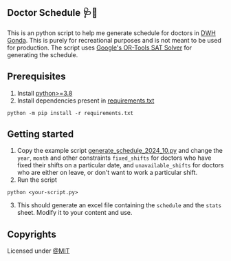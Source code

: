 ## Doctor Schedule 🩺📅
This is an python script to help me generate schedule for doctors in [DWH Gonda](https://gonda.nic.in/public-utility/district-womens-hospital/). This is purely for recreational purposes and is not meant to be used for production. The script uses [Google's OR-Tools SAT Solver](https://developers.google.com/optimization/cp/cp_solver) for generating the schedule.

## Prerequisites

1. Install [python>=3.8](https://www.python.org/downloads/release/python-380/)
2. Install dependencies present in [requirements.txt](./requirements.txt)
``` console
python -m pip install -r requirements.txt
```

## Getting started

1. Copy the example script [generate_schedule_2024_10.py](./generate_schedule_2024_10.py) and change the `year`, `month` and other constraints `fixed_shifts` for doctors who have fixed their shifts on a particular date, and `unavailable_shifts` for doctors who are either on leave, or don't want to work a particular shift.
2. Run the script
```console
python <your-script.py>

```
3. This should generate an excel file containing the `schedule` and the `stats` sheet. Modify it to your content and use.

## Copyrights

Licensed under [@MIT](./LICENSE)

